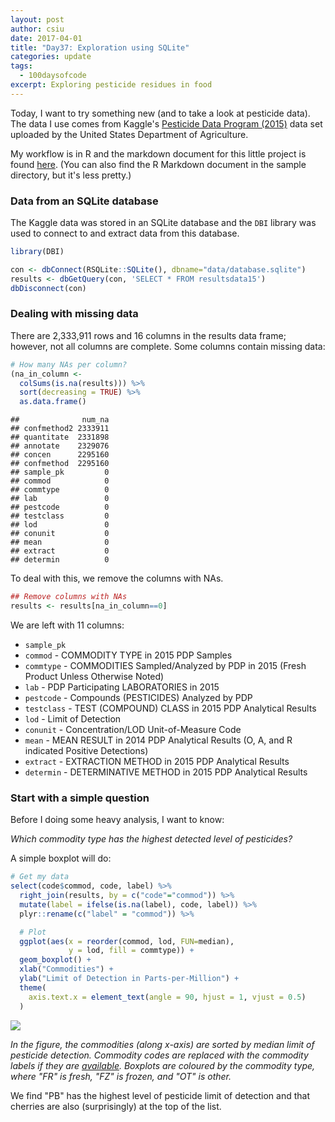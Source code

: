 ```yaml
---
layout: post
author: csiu
date: 2017-04-01
title: "Day37: Exploration using SQLite"
categories: update
tags:
  - 100daysofcode
excerpt: Exploring pesticide residues in food
---
```


Today, I want to try something new (and to take a look at pesticide data). The data I use comes from Kaggle's [Pesticide Data Program (2015)](https://www.kaggle.com/usdeptofag/pesticide-data-program-2015/kernels) data set uploaded by the United States Department of Agriculture.

My workflow is in R and the markdown document for this little project is found [here](https://github.com/csiu/kaggle/blob/master/pest/day37_explore-pest.md). (You can also find the R Markdown document in the sample directory, but it's less pretty.)

### Data from an SQLite database

The Kaggle data was stored in an SQLite database and the `DBI` library was used to connect to and extract data from this database.

```r
library(DBI)

con <- dbConnect(RSQLite::SQLite(), dbname="data/database.sqlite")
results <- dbGetQuery(con, 'SELECT * FROM resultsdata15')
dbDisconnect(con)
```

### Dealing with missing data

There are 2,333,911 rows and 16 columns in the results data frame; however, not all columns are complete. Some columns contain missing data:

```r
# How many NAs per column?
(na_in_column <-
  colSums(is.na(results))) %>%
  sort(decreasing = TRUE) %>%
  as.data.frame()
```

```
##              num_na
## confmethod2 2333911
## quantitate  2331898
## annotate    2329076
## concen      2295160
## confmethod  2295160
## sample_pk         0
## commod            0
## commtype          0
## lab               0
## pestcode          0
## testclass         0
## lod               0
## conunit           0
## mean              0
## extract           0
## determin          0
```

To deal with this, we remove the columns with NAs.

```r
## Remove columns with NAs
results <- results[na_in_column==0]
```

We are left with 11 columns:

- `sample_pk`
- `commod` - COMMODITY TYPE in 2015 PDP Samples
- `commtype` - COMMODITIES Sampled/Analyzed by PDP in 2015 (Fresh Product Unless Otherwise Noted)
- `lab` - PDP Participating LABORATORIES in 2015
- `pestcode` - Compounds (PESTICIDES) Analyzed by PDP
- `testclass` - TEST (COMPOUND) CLASS in 2015 PDP Analytical Results
- `lod` - Limit of Detection
- `conunit` - Concentration/LOD Unit-of-Measure Code
- `mean` - MEAN RESULT in 2014 PDP Analytical Results (O, A, and R indicated Positive Detections)
- `extract` - EXTRACTION METHOD in 2015 PDP Analytical Results
- `determin` - DETERMINATIVE METHOD in 2015 PDP Analytical Results

### Start with a simple question

Before I doing some heavy analysis, I want to know:

*Which commodity type has the highest detected level of pesticides?*

A simple boxplot will do:

```r
# Get my data
select(code$commod, code, label) %>%
  right_join(results, by = c("code"="commod")) %>%
  mutate(label = ifelse(is.na(label), code, label)) %>%
  plyr::rename(c("label" = "commod")) %>%

  # Plot
  ggplot(aes(x = reorder(commod, lod, FUN=median),
             y = lod, fill = commtype)) +
  geom_boxplot() +
  xlab("Commodities") +
  ylab("Limit of Detection in Parts-per-Million") +
  theme(
    axis.text.x = element_text(angle = 90, hjust = 1, vjust = 0.5)
  )
```

<img src="{{ site.baseurl }}/img/figure/2017-04-02/box-commod-1.png" style="display: block; margin: auto;" />

_In the figure, the commodities (along x-axis) are sorted by median limit of pesticide detection. Commodity codes are replaced with the commodity labels if they are [available](https://www.kaggle.com/usdeptofag/pesticide-data-program-2015). Boxplots are coloured by the commodity type, where "FR" is fresh, "FZ" is frozen, and "OT" is other._

We find "PB" has the highest level of pesticide limit of detection and that cherries are also (surprisingly) at the top of the list.
